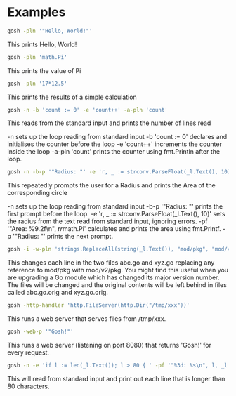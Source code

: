 <!-- Created by mkdoc DO NOT EDIT. -->

# Examples

```sh
gosh -pln '"Hello, World!"'
```
This prints Hello, World!

```sh
gosh -pln 'math.Pi'
```
This prints the value of Pi

```sh
gosh -pln '17*12.5'
```
This prints the results of a simple calculation

```sh
gosh -n -b 'count := 0' -e 'count++' -a-pln 'count'
```
This reads from the standard input and prints the number of lines read

-n sets up the loop reading from standard input
-b 'count := 0' declares and initialises the counter before the loop
-e 'count++' increments the counter inside the loop
-a-pln 'count' prints the counter using fmt.Println after the loop.

```sh
gosh -n -b-p '"Radius: "' -e 'r, _ := strconv.ParseFloat(_l.Text(), 10)' -pf '"Area: %9.2f\n", r*r*math.Pi' -p '"Radius: "'
```
This repeatedly prompts the user for a Radius and prints the Area of the
corresponding circle

-n sets up the loop reading from standard input
-b-p '"Radius: "' prints the first prompt before the loop.
-e 'r, _ := strconv.ParseFloat(_l.Text(), 10)' sets the radius from the text
read from standard input, ignoring errors.
-pf '"Area: %9.2f\n", r*r*math.Pi' calculates and prints the area using
fmt.Printf.
-p '"Radius: "' prints the next prompt.

```sh
gosh -i -w-pln 'strings.ReplaceAll(string(_l.Text()), "mod/pkg", "mod/v2/pkg")' -- abc.go xyz.go 
```
This changes each line in the two files abc.go and xyz.go replacing any
reference to mod/pkg with mod/v2/pkg. You might find this useful when you are
upgrading a Go module which has changed its major version number. The files will
be changed and the original contents will be left behind in files called
abc.go.orig and xyz.go.orig.

```sh
gosh -http-handler 'http.FileServer(http.Dir("/tmp/xxx"))'
```
This runs a web server that serves files from /tmp/xxx.

```sh
gosh -web-p '"Gosh!"'
```
This runs a web server (listening on port 8080) that returns 'Gosh!' for every
request.

```sh
gosh -n -e 'if l := len(_l.Text()); l > 80 { ' -pf '"%3d: %s\n", l, _l.Text()' -e '}'
```
This will read from standard input and print out each line that is longer than
80 characters.

